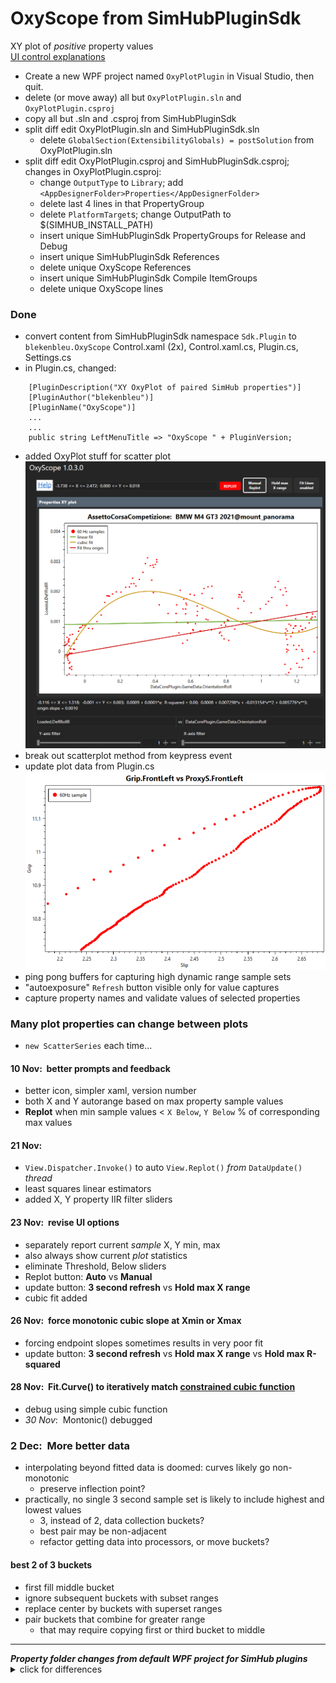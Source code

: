# OxyScope from SimHubPluginSdk
XY plot of *positive* property values  
[UI control explanations](https://blekenbleu.github.io/SimHub/oxyhelp.htm)  
- Create a new WPF project named `OxyPlotPlugin` in Visual Studio, then quit.  
- delete (or move away) all but `OxyPlotPlugin.sln` and `OxyPlotPlugin.csproj`  
- copy all but .sln and .csproj from SimHubPluginSdk
- split diff edit OxyPlotPlugin.sln and SimHubPluginSdk.sln
	- delete `GlobalSection(ExtensibilityGlobals) = postSolution` from OxyPlotPlugin.sln
- split diff edit OxyPlotPlugin.csproj and SimHubPluginSdk.csproj; changes in OxyPlotPlugin.csproj:
	- change `OutputType` to `Library`; add `<AppDesignerFolder>Properties</AppDesignerFolder>`
	- delete last 4 lines in that PropertyGroup
	- delete `PlatformTarget`s; change OutputPath to $(SIMHUB_INSTALL_PATH)
	- insert unique SimHubPluginSdk PropertyGroups for Release and Debug
	- insert unique SimHubPluginSdk References
	- delete unique OxyScope References
	- insert unique SimHubPluginSdk Compile ItemGroups
	- delete unique OxyScope lines  

### Done
- convert content from SimHubPluginSdk namespace `Sdk.Plugin` to `blekenbleu.OxyScope`
	Control.xaml (2x), Control.xaml.cs, Plugin.cs, Settings.cs
- in Plugin.cs, changed:  
```
    [PluginDescription("XY OxyPlot of paired SimHub properties")]
    [PluginAuthor("blekenbleu")]
    [PluginName("OxyScope")]
	...
	...
	public string LeftMenuTitle => "OxyScope " + PluginVersion;
```
- added OxyPlot stuff for scatter plot  
	![](Doc/pasted.png)  
- break out scatterplot method from keypress event
- update plot data from Plugin.cs  
	![](Doc/proto.png)  
- ping pong buffers for capturing high dynamic range sample sets  
- "autoexposure" `Refresh` button visible only for value captures
- capture property names and validate values of selected properties  

### Many plot properties can change between plots
- `new ScatterSeries` each time...

#### 10 Nov:&nbsp; better prompts and feedback
- better icon, simpler xaml, version number
- both X and Y autorange based on max property sample values
- **Replot** when min sample values < `X Below`, `Y Below` % of corresponding max values
#### 21 Nov:
- `View.Dispatcher.Invoke()` to auto `View.Replot()` *from* `DataUpdate()` *thread*
- least squares linear estimators
- added X, Y property IIR filter sliders
#### 23 Nov:&nbsp; revise UI options
- separately report current *sample* X, Y min, max  
- also always show current *plot* statistics
- eliminate Threshold, Below sliders
- Replot button: **Auto** vs **Manual**
- update button: **3 second refresh** vs **Hold max X range**
- cubic fit added
#### 26 Nov:&nbsp; force monotonic cubic slope at Xmin or Xmax
- forcing endpoint slopes sometimes results in very poor fit
- update button: **3 second refresh** vs **Hold max X range** vs **Hold max R-squared**
#### 28 Nov:&nbsp; Fit.Curve() to iteratively match [constrained cubic function](https://blekenbleu.github.io/static/ImageProcessing/MonotoneCubic.htm)
- debug using simple cubic function
- *30 Nov*:&nbsp;  Montonic() debugged

### 2 Dec:&nbsp; More better data
- interpolating beyond fitted data is doomed:  curves likely go non-monotonic
	- preserve inflection point?
- practically, no single 3 second sample set is likely to include highest and lowest values
	- 3, instead of 2, data collection buckets?
	- best pair may be non-adjacent
    - refactor getting data into processors, or move buckets?
#### best 2 of 3 buckets
- first fill middle bucket
- ignore subsequent buckets with subset ranges
- replace center by buckets with superset ranges
- pair buckets that combine for greater range
	- that may require copying first or third bucket to middle

<hr>
<b><i>Property folder changes from default WPF project for SimHub plugins</i></b>
<details><summary>click for differences</summary>
<ul>
<li>delete <code>Settings.Designer.cs<code> and <code>Settings.settings</code>
<li>copy <code>DesignTimeResources.xaml</code>
<li>in AssemblyInfo.cs, replace NeutralResourcesLanguage assembly lines with SimHubPluginSdk's one-liner
<li>in Resources.Designer.cs, add 10 lines for sdkmenuicon
<li>in Resources.resx, add 4 lines for sdkmenuicon; force othe lines to match
</ul>
</details>

